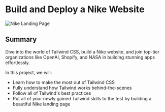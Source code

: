 #  Build and Deploy a Nike Website
![Nike Landing Page](https://i.ibb.co/pxzMGb4/Thumbnail-2.png)



## Summary
Dive into the world of Tailwind CSS, build a Nike website, and join top-tier organizations like OpenAI, Shopify, and NASA in building stunning apps effortlessly.

In this project, we will:
- Learn how to make the most out of Tailwind CSS
- Fully understand how Tailwind works behind-the-scenes
- Follow all of Tailwind's best practices
- Put all of your newly gained Tailwind skills to the test by building a beautiful Nike landing page
  
